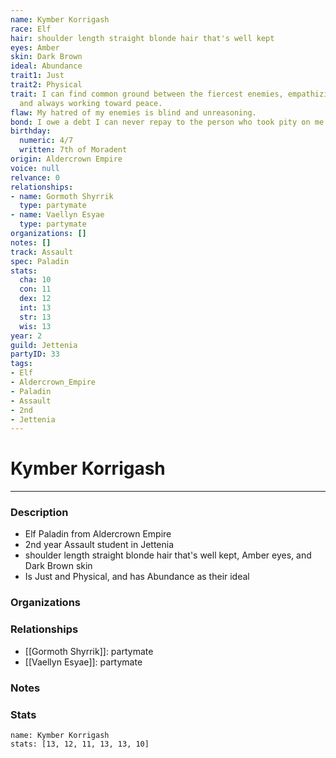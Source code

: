 ```yaml
---
name: Kymber Korrigash
race: Elf
hair: shoulder length straight blonde hair that's well kept
eyes: Amber
skin: Dark Brown
ideal: Abundance
trait1: Just
trait2: Physical
trait: I can find common ground between the fiercest enemies, empathizing with them
  and always working toward peace.
flaw: My hatred of my enemies is blind and unreasoning.
bond: I owe a debt I can never repay to the person who took pity on me.
birthday:
  numeric: 4/7
  written: 7th of Moradent
origin: Aldercrown Empire
voice: null
relvance: 0
relationships:
- name: Gormoth Shyrrik
  type: partymate
- name: Vaellyn Esyae
  type: partymate
organizations: []
notes: []
track: Assault
spec: Paladin
stats:
  cha: 10
  con: 11
  dex: 12
  int: 13
  str: 13
  wis: 13
year: 2
guild: Jettenia
partyID: 33
tags:
- Elf
- Aldercrown_Empire
- Paladin
- Assault
- 2nd
- Jettenia
---
```

# Kymber Korrigash
---
### Description
- Elf Paladin from Aldercrown Empire
- 2nd year Assault student in Jettenia
- shoulder length straight blonde hair that's well kept, Amber eyes, and Dark Brown skin
- Is Just and Physical, and has Abundance as their ideal

### Organizations

### Relationships
- [[Gormoth Shyrrik]]: partymate
- [[Vaellyn Esyae]]: partymate

### Notes

### Stats
```statblock
name: Kymber Korrigash
stats: [13, 12, 11, 13, 13, 10]
```
